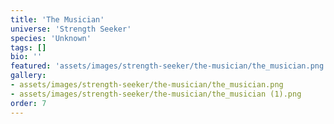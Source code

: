 ```yaml
---
title: 'The Musician'
universe: 'Strength Seeker'
species: 'Unknown'
tags: []
bio: ''
featured: 'assets/images/strength-seeker/the-musician/the_musician.png'
gallery:
- assets/images/strength-seeker/the-musician/the_musician.png
- assets/images/strength-seeker/the-musician/the_musician (1).png
order: 7
---
```

